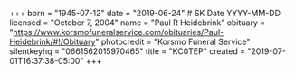 +++
born = "1945-07-12"
date = "2019-06-24" # SK Date YYYY-MM-DD
licensed = "October 7, 2004"
name = "Paul R Heidebrink"
obituary = "https://www.korsmofuneralservice.com/obituaries/Paul-Heidebrink/#!/Obituary"
photocredit = "Korsmo Funeral Service"
silentkeyhq = "0661562015970465"
title = "KC0TEP"
created = "2019-07-01T16:37:38-05:00"
+++
